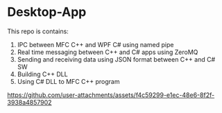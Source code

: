 # Desktop-App
This repo is contains:
1. IPC between MFC C++ and WPF C# using named pipe
2. Real time messaging between C++ and C# apps using ZeroMQ
3. Sending and receiving data using JSON format between C++ and C# SW
4. Building C++ DLL
5. Using C# DLL to MFC C++ program 

https://github.com/user-attachments/assets/f4c59299-e1ec-48e6-8f2f-3938a4857902

